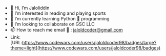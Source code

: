 - 👋 Hi, I’m Jaloliddin 
- 👀 I’m interested in reading and playing sports
- 🌱 I’m currently learning Python 🐍 programming
- 💞️ I’m looking to collaborate on GSC LLC
- 📫 How to reach me email 📧 : jaloldcoder@gmail.com
-  Link: [URL:https://www.codewars.com/users/jaloldcoder98/badges/large?theme=light](https://www.codewars.com/users/jaloldcoder98/badges)




<!---
jaloldcoder98/jaloldcoder98 is a ✨ special ✨ repository because its `README.md` (this file) appears on your GitHub profile.
You can click the Preview link to take a look at your changes.
--->
